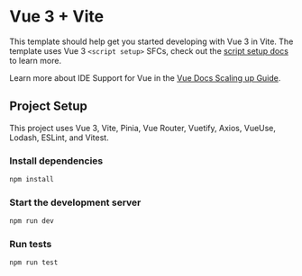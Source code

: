 # Vue 3 + Vite

This template should help get you started developing with Vue 3 in Vite. The template uses Vue 3 `<script setup>` SFCs, check out the [script setup docs](https://v3.vuejs.org/api/sfc-script-setup.html#sfc-script-setup) to learn more.

Learn more about IDE Support for Vue in the [Vue Docs Scaling up Guide](https://vuejs.org/guide/scaling-up/tooling.html#ide-support).

## Project Setup

This project uses Vue 3, Vite, Pinia, Vue Router, Vuetify, Axios, VueUse, Lodash, ESLint, and Vitest.

### Install dependencies

```sh
npm install
```

### Start the development server

```sh
npm run dev
```

### Run tests

```sh
npm run test
```

